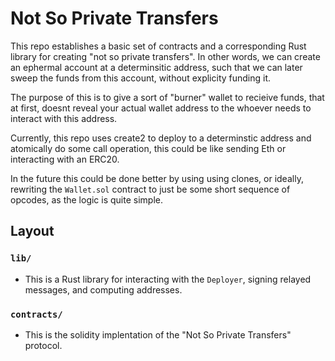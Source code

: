 # Not So Private Transfers

This repo establishes a basic set of contracts and a corresponding Rust library for creating "not so private transfers". 
In other words, we can create an ephermal account at a determinsitic address, such that we can later sweep the funds from this account,
without explicity funding it.

The purpose of this is to give a sort of "burner" wallet to recieive funds, that at first, doesnt reveal your actual wallet address to the whoever needs
to interact with this address.

Currently, this repo uses create2 to deploy to a determinstic address and atomically do some call operation, this could be like sending Eth or interacting with an ERC20.

In the future this could be done better by using using clones, or ideally, rewriting the `Wallet.sol` contract to just be some short sequence of opcodes, as the logic is quite simple.

## Layout

### `lib/`

- This is a Rust library for interacting with the `Deployer`, signing relayed messages, and computing addresses.

### `contracts/`

- This is the solidity implentation of the "Not So Private Transfers" protocol.
